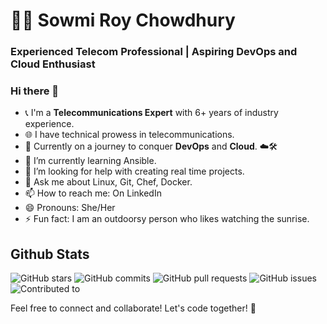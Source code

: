 # 👨‍💻 Sowmi Roy Chowdhury

### Experienced Telecom Professional | Aspiring DevOps and Cloud Enthusiast

### Hi there 👋

<!--
**XiaomiRC/XiaomiRC** is a ✨ _special_ ✨ repository because its `README.md` (this file) appears on your GitHub profile.
Here are some ideas to get you started:
-->
- 📞 I'm a **Telecommunications Expert** with 6+ years of industry experience.
- 🌐 I have technical prowess in telecommunications.
- 🚀 Currently on a journey to conquer **DevOps** and **Cloud**. ☁️🛠️
- 🌱 I’m currently learning Ansible.
- 🤔 I’m looking for help with creating real time projects.
- 💬 Ask me about Linux, Git, Chef, Docker.
- 📫 How to reach me: On LinkedIn
- 😄 Pronouns: She/Her
- ⚡ Fun fact: I am an outdoorsy person who likes watching the sunrise. 


## Github Stats
![GitHub stars](https://img.shields.io/github/stars/XiaomiRC/XiaomiRC?style=flat-square)
![GitHub commits](https://img.shields.io/github/commit-activity/m/XiaomiRC/XiaomiRC?style=flat-square)
![GitHub pull requests](https://img.shields.io/github/issues-pr/XiaomiRC/XiaomiRC?style=flat-square)
![GitHub issues](https://img.shields.io/github/issues/XiaomiRC/XiaomiRC?style=flat-square)
![Contributed to](https://img.shields.io/github/contributors-anon/XiaomiRC/XiaomiRC/last-year?style=flat-square)


Feel free to connect and collaborate! Let's code together! 🤝
